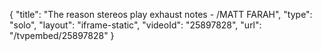{
    "title": "The reason stereos play exhaust notes - \/MATT FARAH",
    "type": "solo",
    "layout": "iframe-static",
    "videoId": "25897828",
    "url": "\/tvpembed\/25897828"
}